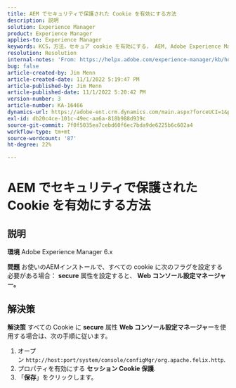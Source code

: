 ```yaml
---
title: AEM でセキュリティで保護された Cookie を有効にする方法
description: 説明
solution: Experience Manager
product: Experience Manager
applies-to: Experience Manager
keywords: KCS，方法，セキュア cookie を有効にする， AEM, Adobe Experience Manager, 6.x
resolution: Resolution
internal-notes: 'From: https://helpx.adobe.com/experience-manager/kb/how-to-enable-secure-cookies-in-AEM.html'
bug: false
article-created-by: Jim Menn
article-created-date: 11/1/2022 5:19:47 PM
article-published-by: Jim Menn
article-published-date: 11/1/2022 5:20:42 PM
version-number: 3
article-number: KA-16466
dynamics-url: https://adobe-ent.crm.dynamics.com/main.aspx?forceUCI=1&pagetype=entityrecord&etn=knowledgearticle&id=9e57415c-095a-ed11-9561-6045bd006a22
exl-id: db20c4ce-101c-49ec-aa6a-818b988d939c
source-git-commit: 7f0f5035ea7cebd60f6ec7bda9de6225b6c602a4
workflow-type: tm+mt
source-wordcount: '87'
ht-degree: 22%

---
```


# AEM でセキュリティで保護された Cookie を有効にする方法

## 説明


<b>環境</b>
Adobe Experience Manager 6.x

<b>問題</b>
お使いのAEMインストールで、すべての cookie に次のフラグを設定する必要がある場合： <b>secure</b> 属性を設定すると、 <b>Web コンソール設定マネージャー。</b>


## 解決策


<b>解決策</b>
すべての Cookie に <b>secure</b> 属性 <b>Web コンソール設定マネージャー</b>を使用する場合は、次の手順に従います。

1. オープン `http://host:port/system/console/configMgr/org.apache.felix.http`.
2. プロパティを有効にする <b>セッション Cookie 保護</b>.
3. 「<b>保存</b>」をクリックします。
